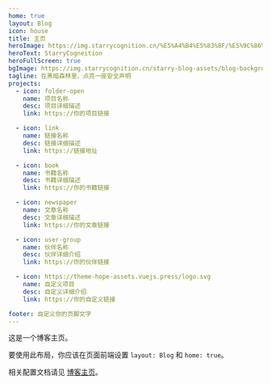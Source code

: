 ```yaml
---
home: true
layout: Blog
icon: house
title: 主页
heroImage: https://img.starrycognition.cn/%E5%A4%B4%E5%83%8F/%E5%9C%86%E8%A7%92-Kawaii%E7%9D%A6%20(%E5%B0%8F-%E5%9C%86%E8%A7%92).png
heroText: StarryCogneition
heroFullScreen: true
bgImage: https://img.starrycognition.cn/starry-blog-assets/blog-background.png
tagline: 在黑暗森林里，点亮一座安全声明
projects:
  - icon: folder-open
    name: 项目名称
    desc: 项目详细描述
    link: https://你的项目链接

  - icon: link
    name: 链接名称
    desc: 链接详细描述
    link: https://链接地址

  - icon: book
    name: 书籍名称
    desc: 书籍详细描述
    link: https://你的书籍链接

  - icon: newspaper
    name: 文章名称
    desc: 文章详细描述
    link: https://你的文章链接

  - icon: user-group
    name: 伙伴名称
    desc: 伙伴详细介绍
    link: https://你的伙伴链接

  - icon: https://theme-hope-assets.vuejs.press/logo.svg
    name: 自定义项目
    desc: 自定义详细介绍
    link: https://你的自定义链接

footer: 自定义你的页脚文字
---
```


这是一个博客主页。

要使用此布局，你应该在页面前端设置 `layout: Blog` 和 `home: true`。

相关配置文档请见 [博客主页](https://theme-hope.vuejs.press/zh/guide/blog/home.html)。
